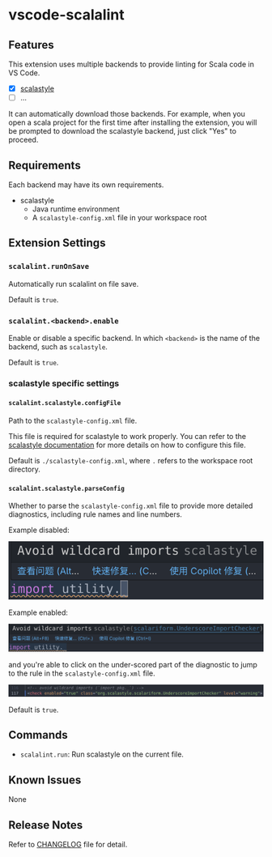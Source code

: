 # vscode-scalalint

## Features

This extension uses multiple backends to provide linting for Scala code in VS Code.

- [x] [scalastyle](https://www.scalastyle.org/)
- [ ] ...

It can automatically download those backends. For example, when you open a scala project for the first time after installing the extension, you will be prompted to download the scalastyle backend, just click "Yes" to proceed.

## Requirements

Each backend may have its own requirements.

- scalastyle
  - Java runtime environment
  - A `scalastyle-config.xml` file in your workspace root

## Extension Settings

### `scalalint.runOnSave`

Automatically run scalalint on file save.

Default is `true`.

### `scalalint.<backend>.enable`

Enable or disable a specific backend. In which `<backend>` is the name of the backend, such as `scalastyle`.

Default is `true`.

### scalastyle specific settings

#### `scalalint.scalastyle.configFile`

Path to the `scalastyle-config.xml` file.

This file is required for scalastyle to work properly. You can refer to the [scalastyle documentation](https://www.scalastyle.org/) for more details on how to configure this file.

Default is `./scalastyle-config.xml`, where `.` refers to the workspace root directory.

#### `scalalint.scalastyle.parseConfig`

Whether to parse the `scalastyle-config.xml` file to provide more detailed diagnostics, including rule names and line numbers.

Example disabled:

![scalastyle diagnostics without parsing config](./doc/img/scalastyleParseConfigDisabled.jpg)

Example enabled:

![scalastyle diagnostics with parsing config](./doc/img/scalastyleParseConfigEnabled1.jpg)

and you're able to click on the under-scored part of the diagnostic to jump to the rule in the `scalastyle-config.xml` file.

![scalastyle diagnostics with parsing config and click-to-jump](./doc/img/scalastyleParseConfigEnabled2.jpg)

Default is `true`.

## Commands

- `scalalint.run`: Run scalastyle on the current file.

## Known Issues

None

## Release Notes

Refer to [CHANGELOG](./CHANGELOG.md) file for detail.
